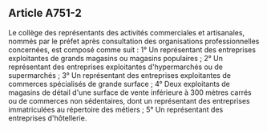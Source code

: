 Article A751-2
----
Le collège des représentants des activités commerciales et artisanales, nommés
par le préfet après consultation des organisations professionnelles concernées,
est composé comme suit : 1° Un représentant des entreprises exploitantes de
grands magasins ou magasins populaires ; 2° Un représentant des entreprises
exploitantes d'hypermarchés ou de supermarchés ; 3° Un représentant des
entreprises exploitantes de commerces spécialisés de grande surface ; 4° Deux
exploitants de magasins de détail d'une surface de vente inférieure à 300 mètres
carrés ou de commerces non sédentaires, dont un représentant des entreprises
immatriculées au répertoire des métiers ; 5° Un représentant des entreprises
d'hôtellerie.
